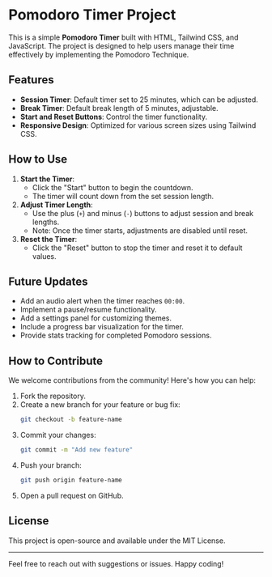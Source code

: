 # Pomodoro Timer Project

This is a simple **Pomodoro Timer** built with HTML, Tailwind CSS, and JavaScript. The project is designed to help users manage their time effectively by implementing the Pomodoro Technique.

## Features
- **Session Timer**: Default timer set to 25 minutes, which can be adjusted.
- **Break Timer**: Default break length of 5 minutes, adjustable.
- **Start and Reset Buttons**: Control the timer functionality.
- **Responsive Design**: Optimized for various screen sizes using Tailwind CSS.


## How to Use
1. **Start the Timer**:
   - Click the "Start" button to begin the countdown.
   - The timer will count down from the set session length.
2. **Adjust Timer Length**:
   - Use the plus (`+`) and minus (`-`) buttons to adjust session and break lengths.
   - Note: Once the timer starts, adjustments are disabled until reset.
3. **Reset the Timer**:
   - Click the "Reset" button to stop the timer and reset it to default values.

## Future Updates
- Add an audio alert when the timer reaches `00:00`.
- Implement a pause/resume functionality.
- Add a settings panel for customizing themes.
- Include a progress bar visualization for the timer.
- Provide stats tracking for completed Pomodoro sessions.



## How to Contribute
We welcome contributions from the community! Here's how you can help:
1. Fork the repository.
2. Create a new branch for your feature or bug fix:
   ```bash
   git checkout -b feature-name
   ```
3. Commit your changes:
   ```bash
   git commit -m "Add new feature"
   ```
4. Push your branch:
   ```bash
   git push origin feature-name
   ```
5. Open a pull request on GitHub.

## License
This project is open-source and available under the MIT License.

---

Feel free to reach out with suggestions or issues. Happy coding!
